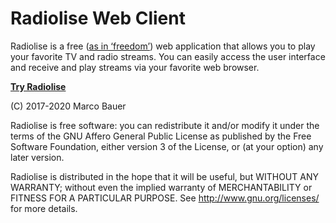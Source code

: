 # Radiolise Web Client

Radiolise is a free ([as in ‘freedom’](https://www.gnu.org/philosophy/free-sw.html)) web application that allows you to play your favorite TV and radio streams. You can easily access the user interface and receive and play streams via your favorite web browser.

**[Try Radiolise](https://radiolise.com/)**

(C) 2017-2020 Marco Bauer

Radiolise is free software: you can redistribute it and/or modify it under the terms of the GNU Affero General Public License as published by the Free Software Foundation, either version 3 of the License, or (at your option) any later version.

Radiolise is distributed in the hope that it will be useful, but WITHOUT ANY WARRANTY; without even the implied warranty of MERCHANTABILITY or FITNESS FOR A PARTICULAR PURPOSE. See http://www.gnu.org/licenses/ for more details.

